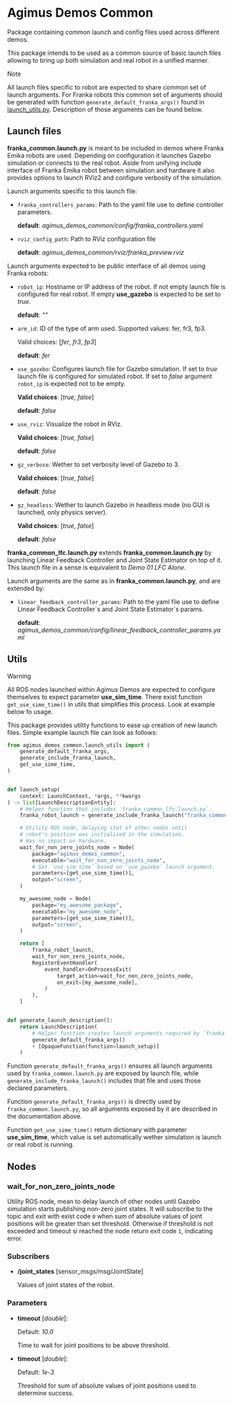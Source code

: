 # Agimus Demos Common

Package containing common launch and config files used across different demos.

This package intends to be used as a common source of basic launch files allowing to bring up both simulation and real robot in a unified manner.

> [!NOTE]
> All launch files specific to robot are expected to share common set of launch arguments. For Franka robots this common set of arguments should be generated with function `generate_default_franka_args()` found in [launch_utils.py](agimus_demos_common/launch_utils.py). Description of those arguments can be found below.

## Launch files

**franka_common.launch.py** is meant to be included in demos where Franka Emika robots are used. Depending on configuration it launches Gazebo simulation or connects to the real robot. Aside from unifying include interface of Franka Emika robot between simulation and hardware it also provides options to launch RViz2 and configure verbosity of the simulation.

Launch arguments specific to this launch file:
- `franka_controllers_params`: Path to the yaml file use to define controller parameters.

    **default**: *agimus_demos_common/config/franka_controllers.yaml*

- `rviz_config_path`: Path to RViz configuration file

    **default**: *agimus_demos_common/rviz/franka_preview.rviz*

Launch arguments expected to be public interface of all demos using Franka robots:

- `robot_ip`: Hostname or IP address of the robot. If not empty launch file is configured for real robot. If empty **use_gazebo** is expected to be set to *true*.

    **default**: *""*

- `arm_id`: ID of the type of arm used. Supported values: fer, fr3, fp3.

    Valid choices: [*fer*, *fr3*, *fp3*]

    **default**: *fer*

- `use_gazebo`: Configures launch file for Gazebo simulation. If set to *true* launch file is configured for simulated robot. If set to *false* argument `robot_ip` is expected not to be empty.

    **Valid choices**: [*true*, *false*]

    **default**: *false*

- `use_rviz`: Visualize the robot in RViz.

    **Valid choices**: [*true*, *false*]

    **default**: *false*

- `gz_verbose`: Wether to set verbosity level of Gazebo to 3.

    **Valid choices**: [*true*, *false*]

    **default**: *false*

- `gz_headless`: Wether to launch Gazebo in headless mode (no GUI is launched, only physics server).

    **Valid choices**: [*true*, *false*]

    **default**: *false*

**franka_common_lfc.launch.py** extends **franka_common.launch.py** by launching Linear Feedback Controller and Joint State Estimator on top of it. This launch file in a sense is equivalent to *Demo 01 LFC Alone*.

Launch arguments are the same as in **franka_common.launch.py**, and are extended by:

- `linear_feedback_controller_params`: Path to the yaml file use to define Linear Feedback Controller\`s and Joint State Estimator\`s params.

    **default**: *agimus_demos_common/config/linear_feedback_controller_params.yaml*


## Utils

> [!WARNING]
> All ROS nodes launched within Agimus Demos are expected to configure themselves to expect parameter **use_sim_time**. There exist function `get_use_sime_time()` in utils that simplifies this process. Look at example below fo usage.

This package provides utility functions to ease up creation of new launch files. Simple example launch file can look as follows:

```python
from agimus_demos_common.launch_utils import (
    generate_default_franka_args,
    generate_include_franka_launch,
    get_use_sime_time,
)


def launch_setup(
    context: LaunchContext, *args, **kwargs
) -> list[LaunchDescriptionEntity]:
    # Helper function that includes `franka_common_lfc.launch.py`.
    franka_robot_launch = generate_include_franka_launch("franka_common_lfc.launch.py")

    # Utility ROS node, delaying stat of other nodes until
    # robot's position was initialized in the simulation.
    # Has no impact on hardware.
    wait_for_non_zero_joints_node = Node(
        package="agimus_demos_common",
        executable="wait_for_non_zero_joints_node",
        # Set `use_sim_time` based on `use_gazebo` launch argument.
        parameters=[get_use_sime_time()],
        output="screen",
    )

    my_awesome_node = Node(
        package="my_awesome_package",
        executable="my_awesome_node",
        parameters=[get_use_sime_time()],
        output="screen",
    )

    return [
        franka_robot_launch,
        wait_for_non_zero_joints_node,
        RegisterEventHandler(
            event_handler=OnProcessExit(
                target_action=wait_for_non_zero_joints_node,
                on_exit=[my_awesome_node],
            )
        ),
    ]


def generate_launch_description():
    return LaunchDescription(
        # Helper function creates launch arguments required by `franka_common.launch.py`.
        generate_default_franka_args()
        + [OpaqueFunction(function=launch_setup)]
    )
```

Function `generate_default_franka_args()` ensures all launch arguments used by `franka_common.launch.py` are exposed by launch file, while `generate_include_franka_launch()` includes that file and uses those declared parameters.

Function `generate_default_franka_args()` is directly used by `franka_common.launch.py`, so all arguments exposed by it are described in the documentation above.

Function `get_use_sime_time()` return dictionary with parameter **use_sim_time**, which value is set automatically wether simulation is launch or real robot is running.

## Nodes

### wait_for_non_zero_joints_node

Utility ROS node, mean to delay launch of other nodes until Gazebo simulation starts publishing non-zero joint states. It will subscribe to the topic and exit with exist code `0` when sum of absolute values of joint positions will be greater than set threshold. Otherwise if threshold is not exceeded and timeout si reached the node return exit code `1`, indicating error.

### Subscribers

- **/joint_states** [sensor_msgs/msg/JointState]

    Values of joint states of the robot.

### Parameters

- **timeout** [*double*]:

    Default: *10.0*

    Time to wait for joint positions to be above threshold.

- **timeout** [*double*]:

    Default: *1e-3*

    Threshold for sum of absolute values of joint positions used to determine success.
